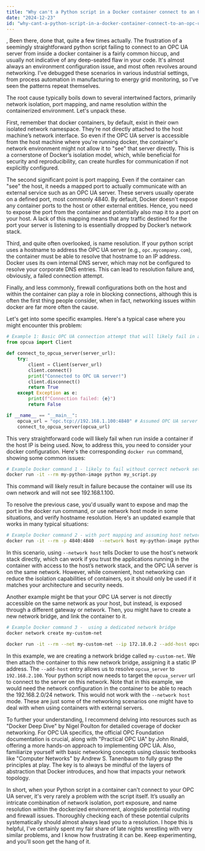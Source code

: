 ```yaml
---
title: "Why can't a Python script in a Docker container connect to an OPC UA server?"
date: "2024-12-23"
id: "why-cant-a-python-script-in-a-docker-container-connect-to-an-opc-ua-server"
---
```


,  Been there, done that, quite a few times actually. The frustration of a seemingly straightforward python script failing to connect to an OPC UA server from inside a docker container is a fairly common hiccup, and usually not indicative of any deep-seated flaw in your code. It's almost always an environment configuration issue, and most often revolves around networking. I’ve debugged these scenarios in various industrial settings, from process automation in manufacturing to energy grid monitoring, so I’ve seen the patterns repeat themselves.

The root cause typically boils down to several intertwined factors, primarily network isolation, port mapping, and name resolution within the containerized environment. Let's unpack these.

First, remember that docker containers, by default, exist in their own isolated network namespace. They’re not directly attached to the host machine’s network interface. So even if the OPC UA server is accessible from the host machine where you're running docker, the container's network environment might not allow it to "see" that server directly. This is a cornerstone of Docker’s isolation model, which, while beneficial for security and reproducibility, can create hurdles for communication if not explicitly configured.

The second significant point is port mapping. Even if the container can "see" the host, it needs a mapped port to actually communicate with an external service such as an OPC UA server. These servers usually operate on a defined port, most commonly 4840. By default, Docker doesn't expose any container ports to the host or other external entities. Hence, you need to expose the port from the container and potentially also map it to a port on your host. A lack of this mapping means that any traffic destined for the port your server is listening to is essentially dropped by Docker’s network stack.

Third, and quite often overlooked, is name resolution. If your python script uses a hostname to address the OPC UA server (e.g., `opc.mycompany.com`), the container must be able to resolve that hostname to an IP address. Docker uses its own internal DNS server, which may not be configured to resolve your corporate DNS entries. This can lead to resolution failure and, obviously, a failed connection attempt.

Finally, and less commonly, firewall configurations both on the host and within the container can play a role in blocking connections, although this is often the first thing people consider, when in fact, networking issues within docker are far more often the cause.

Let's get into some specific examples. Here's a typical case where you might encounter this problem:

```python
# Example 1: Basic OPC UA connection attempt that will likely fail in a container
from opcua import Client

def connect_to_opcua_server(server_url):
    try:
        client = Client(server_url)
        client.connect()
        print("Connected to OPC UA server!")
        client.disconnect()
        return True
    except Exception as e:
        print(f"Connection failed: {e}")
        return False

if __name__ == "__main__":
    opcua_url = "opc.tcp://192.168.1.100:4840" # Assumed OPC UA server
    connect_to_opcua_server(opcua_url)
```
This very straightforward code will likely fail when run inside a container if the host IP is being used. Now, to address this, you need to consider your docker configuration. Here's the corresponding `docker run` command, showing some common issues:

```bash
# Example Docker command 1 - likely to fail without correct network setup
docker run -it --rm my-python-image python my_script.py
```
This command will likely result in failure because the container will use its own network and will not see 192.168.1.100.

To resolve the previous case, you'd usually want to expose and map the port in the docker run command, or use network host mode in some situations, and verify hostname resolution. Here's an updated example that works in many typical situations:

```bash
# Example Docker command 2 - with port mapping and assuming host network connectivity is sufficient
docker run -it --rm -p 4840:4840  --network host my-python-image python my_script.py
```

In this scenario, using `--network host` tells Docker to use the host's network stack directly, which can work if you trust the applications running in the container with access to the host’s network stack, and the OPC UA server is on the same network. However, while convenient, host networking can reduce the isolation capabilities of containers, so it should only be used if it matches your architecture and security needs.

Another example might be that your OPC UA server is not directly accessible on the same network as your host, but instead, is exposed through a different gateway or network. Then, you might have to create a new network bridge, and link the container to it.

```bash
# Example Docker command 3 -  using a dedicated network bridge
docker network create my-custom-net

docker run -it --rm --net my-custom-net --ip 172.18.0.2 --add-host opcua_server:192.168.2.100 my-python-image python my_script.py

```

In this example, we are creating a network bridge called `my-custom-net`. We then attach the container to this new network bridge, assigning it a static IP address. The `--add-host` entry allows us to resolve `opcua_server` to `192.168.2.100`. Your python script now needs to target the `opcua_server` url to connect to the server on this network. Note that in this example, we would need the network configuration in the container to be able to reach the 192.168.2.0/24 network. This would not work with the `--network host` mode. These are just some of the networking scenarios one might have to deal with when using containers with external servers.

To further your understanding, I recommend delving into resources such as "Docker Deep Dive" by Nigel Poulton for detailed coverage of docker networking. For OPC UA specifics, the official OPC Foundation documentation is crucial, along with "Practical OPC UA" by John Rinaldi, offering a more hands-on approach to implementing OPC UA. Also, familiarize yourself with basic networking concepts using classic textbooks like "Computer Networks" by Andrew S. Tanenbaum to fully grasp the principles at play. The key is to always be mindful of the layers of abstraction that Docker introduces, and how that impacts your network topology.

In short, when your Python script in a container can't connect to your OPC UA server, it's very rarely a problem with the script itself. It’s usually an intricate combination of network isolation, port exposure, and name resolution within the dockerized environment, alongside potential routing and firewall issues. Thoroughly checking each of these potential culprits systematically should almost always lead you to a resolution. I hope this is helpful, I've certainly spent my fair share of late nights wrestling with very similar problems, and I know how frustrating it can be. Keep experimenting, and you’ll soon get the hang of it.
